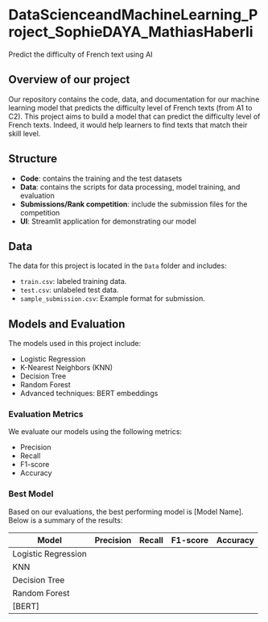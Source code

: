 # DataScienceandMachineLearning_Project_SophieDAYA_MathiasHaberli
Predict the difficulty of French text using AI

## Overview of our project
Our repository contains the code, data, and documentation for our machine learning model that predicts the difficulty level of French texts (from A1 to C2). This project aims to build a model that can predict the difficulty level of French texts. Indeed, it would help learners to find texts that match their skill level. 

## Structure
- **Code**: contains the training and the test datasets
- **Data**: contains the scripts for data processing, model training, and evaluation
- **Submissions/Rank competition**: include the submission files for the competition
- **UI**: Streamlit application for demonstrating our model

## Data
The data for this project is located in the `Data` folder and includes:
- `train.csv`: labeled training data.
- `test.csv`: unlabeled test data.
- `sample_submission.csv`: Example format for submission.

## Models and Evaluation
The models used in this project include:
- Logistic Regression
- K-Nearest Neighbors (KNN)
- Decision Tree
- Random Forest
- Advanced techniques: BERT embeddings

### Evaluation Metrics
We evaluate our models using the following metrics:
- Precision
- Recall
- F1-score
- Accuracy

### Best Model
Based on our evaluations, the best performing model is [Model Name]. Below is a summary of the results:

| Model                 | Precision | Recall | F1-score | Accuracy |
|-----------------------|-----------|--------|----------|----------|
| Logistic Regression   |           |        |          |          |
| KNN                   |           |        |          |          |
| Decision Tree         |           |        |          |          |
| Random Forest         |           |        |          |          |
| [BERT]                |           |        |          |          |
